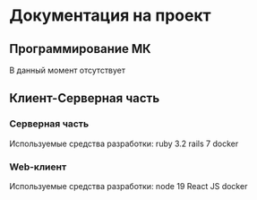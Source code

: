# Документация на проект

## Программирование МК

В данный момент отсутствует

## Клиент-Серверная часть

### Серверная часть

Используемые средства разработки:
ruby 3.2
rails 7
docker

### Web-клиент

Используемые средства разработки:
node 19
React JS
docker